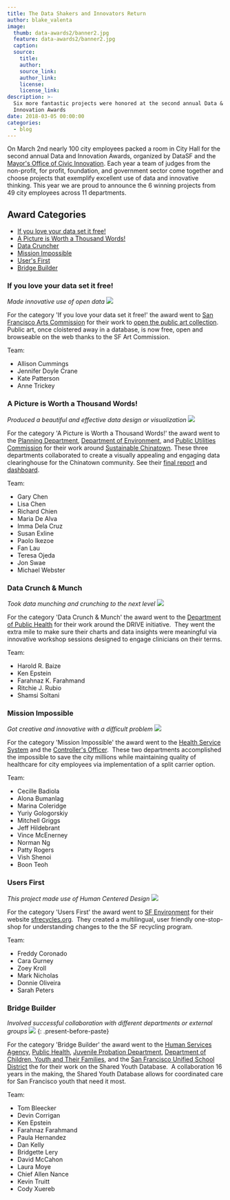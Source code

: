 ```yaml
---
title: The Data Shakers and Innovators Return
author: blake_valenta
image:
  thumb: data-awards2/banner2.jpg
  feature: data-awards2/banner2.jpg
  caption:
  source:
    title:
    author:
    source_link:
    author_link:
    license:
    license_link:
description: >-
  Six more fantastic projects were honored at the second annual Data &
  Innovation Awards
date: 2018-03-05 00:00:00
categories:
  - blog
---
```


On March 2nd nearly 100 city employees packed a room in City Hall for the second annual Data and Innovation Awards, organized by DataSF and the [Mayor's Office of Civic Innovation](http://www.innovation.sfgov.org/). Each year a team of judges from the non-profit, for profit, foundation, and government sector come together and choose projects that exemplify excellent use of data and innovative thinking. This year we are proud to announce the 6 winning projects from 49 city employees across 11 departments.

## Award Categories

* [If you love your data set it free!](#if-you-love-your-data-set-it-free)
* [A Picture is Worth a Thousand Words!](#a-picture-is-worth-a-thousand-words)
* [Data Cruncher](#data-cruncher)
* [Mission Impossible](#mission-impossible)
* [User's First](#users-first)
* [Bridge Builder](#bridge-builder)

### If you love your data set it free!

*Made innovative use of open data* ![](/uploads/versions/img-20180302-122133-1---x----2550-1434x---.jpg)

For the category 'If you love your data set it free!' the award went to [San Francisco Arts Commission](https://www.sfartscommission.org) for their work to [open the public art collection](http://www.sfartscommission.org/experience-art/public-art).&nbsp; Public art, once cloistered away in a database, is now free, open and browseable on the web thanks to the SF Art Commission.

Team:

* Allison Cummings
* Jennifer Doyle Crane
* Kate Patterson
* Anne Trickey


### A Picture is Worth a Thousand Words!

*Produced a beautiful and effective data design or visualization* ![](/uploads/versions/img-20180302-124857-1---x----3421-1924x---.jpg)

For the category 'A Picture is Worth a Thousand Words!' the award went to the [Planning Department](http://sf-planning.org/), [Department of Environment](https://sfenvironment.org), and [Public Utilities Commission](www.sfwater.org/) for their work around [Sustainable Chinatown](http://sustainablechinatown.org). These three departments collaborated to create a visually appealing and engaging data clearinghouse for the Chinatown community. See their [final report](https://sustainablechinatown.org/wp-content/uploads/Strategies-for-a-Sustainable-Chinatown_WEB.pdf) and [dashboard](https://stanford.maps.arcgis.com/apps/MapSeries/index.html?appid=7d2099e7f3b642869c65c8fc9351d111).

Team:

* Gary Chen
* Lisa Chen
* Richard Chien
* Maria De Alva
* Imma Dela Cruz
* Susan Exline
* Paolo Ikezoe
* Fan Lau
* Teresa Ojeda
* Jon Swae
* Michael Webster


### Data Crunch & Munch

*Took data munching and crunching to the next level* ![](/uploads/versions/img-20180302-125621---x----3038-1755x---.jpg)

For the category 'Data Crunch & Munch' the award went to the [Department of Public Health](www.sfdph.org/) for their work around the DRIVE initiative.&nbsp; They went the extra mile to make sure their charts and data insights were meaningful via innovative workshop sessions designed to engage clinicians on their terms.

Team:

* Harold R. Baize
* Ken Epstein
* Farahnaz K. Farahmand
* Ritchie J. Rubio
* Shamsi Soltani


### Mission Impossible

*Got creative and innovative with a difficult problem* ![](/uploads/versions/img-20180302-123309---x----3388-1501x---.jpg)

For the category 'Mission Impossible' the award went to the [Health Service System](www.myhss.org/) and the [Controller's Officer](https://sfcontroller.org/).&nbsp; These two departments accomplished the impossible to save the city millions while maintaining quality of healthcare for city employees via implementation of a split carrier option.

Team:

* Cecille Badiola
* Alona Bumanlag
* Marina Coleridge
* Yuriy Gologorskiy
* Mitchell Griggs
* Jeff Hildebrant
* Vince McEnerney
* Norman Ng
* Patty Rogers
* Vish Shenoi
* Boon Teoh


### Users First

*This project made use of Human Centered Design* ![](/uploads/versions/img-20180302-122715-1---x----2962-1666x---.jpg)

For the category 'Users First' the award went to [SF Environment](https://sfenvironment.org/) for their website [sfrecycles.org](https://sfrecycles.org).&nbsp; They created a multilingual, user friendly one-stop-shop for understanding changes to the the SF recycling program.

Team:

* Freddy Coronado
* Cara Gurney
* Zoey Kroll
* Mark Nicholas
* Donnie Oliveira
* Sarah Peters


### Bridge Builder

*Involved successful collaboration with different departments or external groups* ![](/uploads/versions/img-20180302-124039---x----3221-1812x---.jpg)
{: .present-before-paste}

For the category 'Bridge Builder' the award went to the [Human Services Agency](https://www.sfhsa.org/), [Public Health](https://www.sfdph.org/dph/default.asp), [Juvenile Probation Department](sfgov.org/juvprobation/), [Department of Children, Youth and Their Families](www.dcyf.org/), and the [San Francisco Unified School District](www.sfusd.edu) the for their work on the Shared Youth Database.&nbsp; A collaboration 16 years in the making, the Shared Youth Database allows for coordinated care for San Francisco youth that need it most.

Team:

* Tom Bleecker
* Devin Corrigan
* Ken Epstein
* Farahnaz Farahmand
* Paula Hernandez
* Dan Kelly
* Bridgette Lery
* David McCahon
* Laura Moye
* Chief Allen Nance
* Kevin Truitt
* Cody Xuereb

